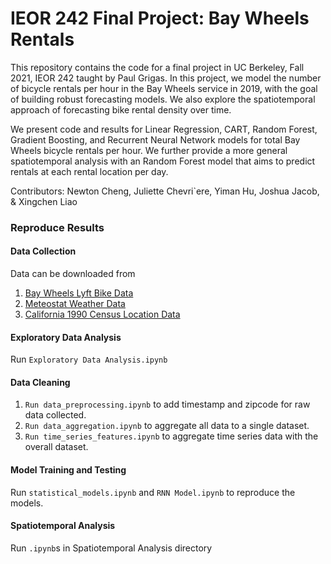 # IEOR 242 Final Project: Bay Wheels Rentals

This repository contains the code for a final project in UC Berkeley, Fall 2021, IEOR 242 taught by Paul Grigas. In this project, we model the number of bicycle rentals per hour in the Bay Wheels service in 2019, with the goal of building robust forecasting models. We also explore the spatiotemporal approach of forecasting bike rental density over time. 

We present code and results for Linear Regression, CART, Random Forest, Gradient Boosting, and Recurrent Neural Network models for total Bay Wheels bicycle rentals per hour. We further provide a more general spatiotemporal analysis with an Random Forest model that aims to predict rentals at each rental location per day.

Contributors: Newton Cheng, Juliette Chevri\`ere, Yiman Hu, Joshua Jacob, & Xingchen Liao

### Reproduce Results
#### Data Collection
Data can be downloaded from
1. [Bay Wheels Lyft Bike Data](https://www.lyft.com/bikes/bay-wheels/system-data)
2. [Meteostat Weather Data](https://meteostat.net/en/station/72494)
3. [California 1990 Census Location Data](https://www.kaggle.com/camnugent/california-housing-prices)

#### Exploratory Data Analysis 
Run `Exploratory Data Analysis.ipynb`

#### Data Cleaning
1. `Run data_preprocessing.ipynb` to add timestamp and zipcode for raw data collected.
2. `Run data_aggregation.ipynb` to aggregate all data to a single dataset.
3. `Run time_series_features.ipynb` to aggregate time series data with the overall dataset.

#### Model Training and Testing
Run `statistical_models.ipynb` and `RNN Model.ipynb` to reproduce the models.

#### Spatiotemporal Analysis 
Run `.ipynb`s in Spatiotemporal Analysis directory

